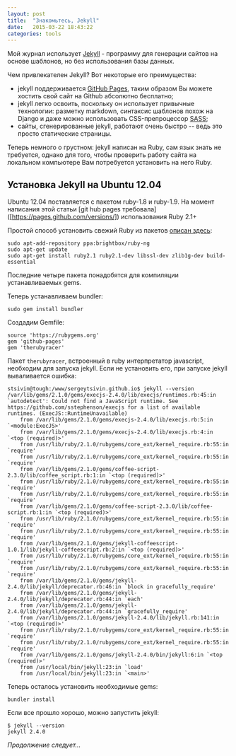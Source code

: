```yaml
---
layout: post
title:  "Знакомьтесь, Jekyll"
date:   2015-03-22 18:43:22
categories: tools
---
```


Мой журнал использует [Jekyll][jekyll] - программу для генерации сайтов на основе шаблонов, но без использования
базы данных. 
 
Чем привлекателен Jekyll? Вот некоторые его преимущества:
 
* jekyll поддерживается [GitHub Pages][github-pages], таким образом Вы можете хостить свой сайт на Github 
абсолютно бесплатно;
* jekyll легко освоить, поскольку он использует привычные технологии: разметку markdown, синтаксис шаблонов похож 
на Django и даже можно использовать CSS-препроцессор [SASS][sass];
* сайты, сгенерированные jekyll, работают очень быстро -- ведь это просто статические страницы. 

Теперь немного о грустном: jekyll написан на Ruby, сам язык знать не требуется, однако для того, чтобы проверить 
работу сайта на локальном компьютере Вам потребуется установить на него Ruby. 


Установка Jekyll на Ubuntu 12.04
--------------------------------

Ubuntu 12.04 поставляется с пакетом ruby-1.8 и ruby-1.9. На момент написания этой статьи 
[git hub pages требовала] ([https://pages.github.com/versions/]) использования Ruby 2.1+ 

Простой способ установить свежий Ruby из пакетов [описан здесь](https://www.brightbox.com/blog/2014/01/09/ruby-2-1-ubuntu-packages/):
   
    sudo apt-add-repository ppa:brightbox/ruby-ng
    sudo apt-get update
    sudo apt-get install ruby2.1 ruby2.1-dev libssl-dev zlib1g-dev build-essential

Последние четыре пакета понадобятся для компиляции устанавливаемых gems.

Теперь устанавливаем bundler:
    
    sudo gem install bundler

Создадим Gemfile:

    source 'https://rubygems.org'
    gem 'github-pages'
    gem 'therubyracer'

Пакет `therubyracer`, встроенный в ruby интерпретатор javascript, необходим для запуска jekyll. Если не установить его,
при запуске jekyll вываливается ошибка:

    stsivin@tough:/www/sergeytsivin.github.io$ jekyll --version
    /var/lib/gems/2.1.0/gems/execjs-2.4.0/lib/execjs/runtimes.rb:45:in `autodetect': Could not find a JavaScript runtime. See https://github.com/sstephenson/execjs for a list of available runtimes. (ExecJS::RuntimeUnavailable)
        from /var/lib/gems/2.1.0/gems/execjs-2.4.0/lib/execjs.rb:5:in `<module:ExecJS>'
        from /var/lib/gems/2.1.0/gems/execjs-2.4.0/lib/execjs.rb:4:in `<top (required)>'
        from /usr/lib/ruby/2.1.0/rubygems/core_ext/kernel_require.rb:55:in `require'
        from /usr/lib/ruby/2.1.0/rubygems/core_ext/kernel_require.rb:55:in `require'
        from /var/lib/gems/2.1.0/gems/coffee-script-2.3.0/lib/coffee_script.rb:1:in `<top (required)>'
        from /usr/lib/ruby/2.1.0/rubygems/core_ext/kernel_require.rb:55:in `require'
        from /usr/lib/ruby/2.1.0/rubygems/core_ext/kernel_require.rb:55:in `require'
        from /var/lib/gems/2.1.0/gems/coffee-script-2.3.0/lib/coffee-script.rb:1:in `<top (required)>'
        from /usr/lib/ruby/2.1.0/rubygems/core_ext/kernel_require.rb:55:in `require'
        from /usr/lib/ruby/2.1.0/rubygems/core_ext/kernel_require.rb:55:in `require'
        from /var/lib/gems/2.1.0/gems/jekyll-coffeescript-1.0.1/lib/jekyll-coffeescript.rb:2:in `<top (required)>'
        from /usr/lib/ruby/2.1.0/rubygems/core_ext/kernel_require.rb:55:in `require'
        from /usr/lib/ruby/2.1.0/rubygems/core_ext/kernel_require.rb:55:in `require'
        from /var/lib/gems/2.1.0/gems/jekyll-2.4.0/lib/jekyll/deprecator.rb:46:in `block in gracefully_require'
        from /var/lib/gems/2.1.0/gems/jekyll-2.4.0/lib/jekyll/deprecator.rb:44:in `each'
        from /var/lib/gems/2.1.0/gems/jekyll-2.4.0/lib/jekyll/deprecator.rb:44:in `gracefully_require'
        from /var/lib/gems/2.1.0/gems/jekyll-2.4.0/lib/jekyll.rb:141:in `<top (required)>'
        from /usr/lib/ruby/2.1.0/rubygems/core_ext/kernel_require.rb:55:in `require'
        from /usr/lib/ruby/2.1.0/rubygems/core_ext/kernel_require.rb:55:in `require'
        from /var/lib/gems/2.1.0/gems/jekyll-2.4.0/bin/jekyll:6:in `<top (required)>'
        from /usr/local/bin/jekyll:23:in `load'
        from /usr/local/bin/jekyll:23:in `<main>'


Теперь осталось установить необходимые gems:

    bundler install

Если все прошло хорошо, можно запустить jekyll:

    $ jekyll --version
    jekyll 2.4.0

_Продолжение следует..._

[jekyll]:       http://jekyllrb.com
[github-pages]: https://pages.github.com/
[sass]:         http://sass-lang.com/
